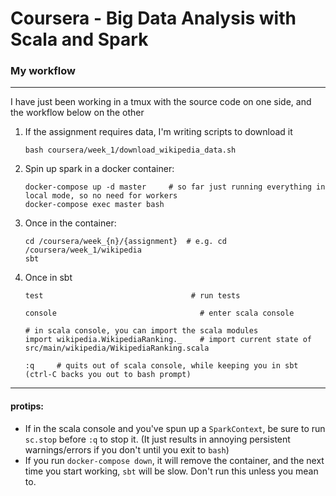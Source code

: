 Coursera - Big Data Analysis with Scala and Spark
=================================================

### My workflow
---------------

I have just been working in a tmux with the source code on one side, and the workflow below on the other


 1. If the assignment requires data, I'm writing scripts to download it

    ```
    bash coursera/week_1/download_wikipedia_data.sh
    ```

 1. Spin up spark in a docker container:

    ```
    docker-compose up -d master     # so far just running everything in local mode, so no need for workers
    docker-compose exec master bash
    ```

 1. Once in the container:

    ```
    cd /coursera/week_{n}/{assignment}  # e.g. cd /coursera/week_1/wikipedia
    sbt
    ```

 1. Once in sbt

    ```
    test                                 # run tests

    console                                # enter scala console

    # in scala console, you can import the scala modules
    import wikipedia.WikipediaRanking._    # import current state of src/main/wikipedia/WikipediaRanking.scala

    :q     # quits out of scala console, while keeping you in sbt (ctrl-C backs you out to bash prompt)
    ```

--------------------
#### protips:

- If in the scala console and you've spun up a `SparkContext`, be sure to run `sc.stop` before `:q` to stop it.
  (It just results in annoying persistent warnings/errors if you don't until you exit to `bash`)
- If you run `docker-compose down`, it will remove the container, and the next time you start working, `sbt` will be slow.
  Don't run this unless you mean to.
